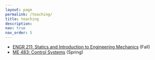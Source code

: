 ```yaml
---
layout: page
permalink: /teaching/
title: teaching
description: 
nav: true
nav_order: 5
---
```


- [ENGR 211: Statics and Introduction to Engineering Mechanics](https://stevens.smartcatalogiq.com/en/2024-2025/academic-catalog/courses/engr-interdepartmental-engineering/200/engr-211/) (Fall)
- [ME 483: Control Systems](https://stevens.smartcatalogiq.com/en/2024-2025/academic-catalog/courses/me-mechanical-engineering/400/me-483/) (Spring)
